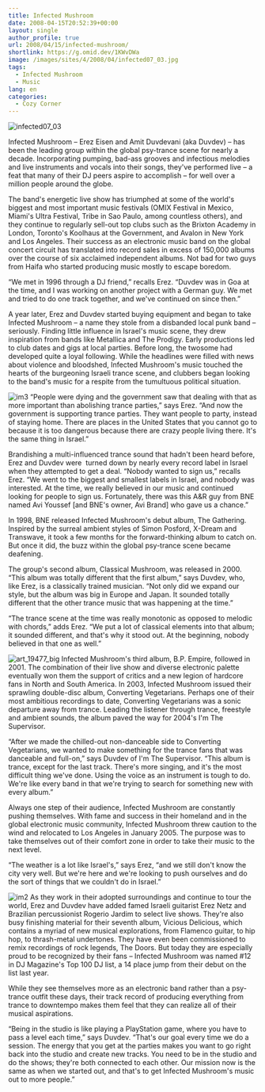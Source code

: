 ```yaml
---
title: Infected Mushroom
date: 2008-04-15T20:52:39+00:00
layout: single
author_profile: true
url: 2008/04/15/infected-mushroom/
shortlink: https://g.omid.dev/1KWvDWa
image: /images/sites/4/2008/04/infected07_03.jpg
tags:
  - Infected Mushroom
  - Music
lang: en
categories: 
  - Cozy Corner
---
```

![infected07_03](/images/2008/04/infected07_03-300x225.jpg)

Infected Mushroom – Erez Eisen and Amit Duvdevani (aka Duvdev) – has been the leading group within the global psy-trance scene for nearly a decade. Incorporating pumping, bad-ass grooves and infectious melodies and live instruments and vocals into their songs, they've performed live – a feat that many of their DJ peers aspire to accomplish – for well over a million people around the globe.

The band's energetic live show has triumphed at some of the world's biggest and most important music festivals (OMIX Festival in Mexico, Miami's Ultra Festival, Tribe in Sao Paulo, among countless others), and they continue to regularly sell-out top clubs such as the Brixton Academy in London, Toronto's Koolhaus at the Government, and Avalon in New York and Los Angeles. Their success as an electronic music band on the global concert circuit has translated into record sales in excess of 150,000 albums over the course of six acclaimed independent albums. Not bad for two guys from Haifa who started producing music mostly to escape boredom.

“We met in 1996 through a DJ friend,” recalls Erez. “Duvdev was in Goa at the time, and I was working on another project with a German guy. We met and tried to do one track together, and we've continued on since then.”

A year later, Erez and Duvdev started buying equipment and began to take Infected Mushroom – a name they stole from a disbanded local punk band – seriously. Finding little influence in Israel's music scene, they drew inspiration from bands like Metallica and The Prodigy. Early productions led to club dates and gigs at local parties. Before long, the twosome had developed quite a loyal following. While the headlines were filled with news about violence and bloodshed, Infected Mushroom's music touched the hearts of the burgeoning Israeli trance scene, and clubbers began looking to the band's music for a respite from the tumultuous political situation.

![im3](/images/2008/04/im3-300x225.jpg) “People were dying and the government saw that dealing with that as more important than abolishing trance parties,” says Erez. “And now the government is supporting trance parties. They want people to party, instead of staying home. There are places in the United States that you cannot go to because it is too dangerous because there are crazy people living there. It's the same thing in Israel.”

Brandishing a multi-influenced trance sound that hadn't been heard before, Erez and Duvdev were  turned down by nearly every record label in Israel when they attempted to get a deal. “Nobody wanted to sign us,” recalls Erez. “We went to the biggest and smallest labels in Israel, and nobody was interested. At the time, we really believed in our music and continued looking for people to sign us. Fortunately, there was this A&R guy from BNE named Avi Youssef \[and BNE's owner, Avi Brand\] who gave us a chance.”

In 1998, BNE released Infected Mushroom's debut album, The Gathering. Inspired by the surreal ambient styles of Simon Posford, X-Dream and Transwave, it took a few months for the forward-thinking album to catch on. But once it did, the buzz within the global psy-trance scene became deafening.

The group's second album, Classical Mushroom, was released in 2000. “This album was totally different that the first album,” says Duvdev, who, like Erez, is a classically trained musician. “Not only did we expand our style, but the album was big in Europe and Japan. It sounded totally different that the other trance music that was happening at the time.”

“The trance scene at the time was really monotonic as opposed to melodic with chords,” adds Erez. “We put a lot of classical elements into that album; it sounded different, and that's why it stood out. At the beginning, nobody believed in that one as well.”

![art_19477_big](/images/2008/04/art_19477_big.jpg) Infected Mushroom's third album, B.P. Empire, followed in 2001. The combination of their live show and diverse electronic palette eventually won them the support of critics and a new legion of hardcore fans in North and South America. In 2003, Infected Mushroom issued their sprawling double-disc album, Converting Vegetarians. Perhaps one of their most ambitious recordings to date, Converting Vegetarians was a sonic departure away from trance. Leading the listener through trance, freestyle and ambient sounds, the album paved the way for 2004's I'm The Supervisor.

“After we made the chilled-out non-danceable side to Converting Vegetarians, we wanted to make something for the trance fans that was danceable and full-on,” says Duvdev of I'm The Supervisor. “This album is trance, except for the last track. There's more singing, and it's the most difficult thing we've done. Using the voice as an instrument is tough to do. We're like every band in that we're trying to search for something new with every album.”

Always one step of their audience, Infected Mushroom are constantly pushing themselves. With fame and success in their homeland and in the global electronic music community, Infected Mushroom threw caution to the wind and relocated to Los Angeles in January 2005. The purpose was to take themselves out of their comfort zone in order to take their music to the next level.

“The weather is a lot like Israel's,” says Erez, “and we still don't know the city very well. But we're here and we're looking to push ourselves and do the sort of things that we couldn't do in Israel.”

![im2](/images/2008/04/im2-300x215.jpg) As they work in their adopted surroundings and continue to tour the world, Erez and Duvdev have added famed Israeli guitarist Erez Netz and Brazilian percussionist Rogerio Jardim to select live shows. They're also busy finishing material for their seventh album, Vicious Delicious, which contains a myriad of new musical explorations, from Flamenco guitar, to hip hop, to thrash-metal undertones. They have even been commissioned to remix recordings of rock legends, The Doors. But today they are especially proud to be recognized by their fans – Infected Mushroom was named #12 in DJ Magazine's Top 100 DJ list, a 14 place jump from their debut on the list last year.

While they see themselves more as an electronic band rather than a psy-trance outfit these days, their track record of producing everything from trance to downtempo makes them feel that they can realize all of their musical aspirations.

“Being in the studio is like playing a PlayStation game, where you have to pass a level each time,” says Duvdev. “That's our goal every time we do a session. The energy that you get at the parties makes you want to go right back into the studio and create new tracks. You need to be in the studio and do the shows; they're both connected to each other. Our mission now is the same as when we started out, and that's to get Infected Mushroom's music out to more people.”
